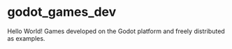 # godot_games_dev
Hello World! Games developed on the Godot platform and freely distributed as examples.
